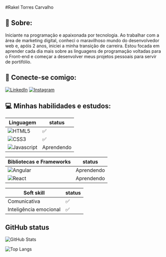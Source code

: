 #Rakel Torres Carvalho

## 📌 Sobre:
Iniciante na programação e apaixonada por tecnologia. Ao trabalhar com a área de marketing digital, conheci o maravilhoso mundo do desenvolvedor web e, apóis 2 anos, iniciei a minha transição de carreira. Estou focada em aprender cada dia mais sobre as linguagens de programação voltadas para o Front-end e começar a desenvolver meus projetos pessoais para servir de portifólio.

## 🔗 Conecte-se comigo:

[![LinkedIn](https://img.shields.io/badge/LinkedIn-000?style=for-the-badge&logo=linkedin&logoColor=0E76A8)](https://www.linkedin.com/in/rakeltorrescarvalho/)
[![Instagram](https://img.shields.io/badge/Instagram-708090?style=for-the-badge&logo=instagram)](https://www.instagram.com/rakeltcarvalho/)

## 💻 Minhas habilidades e estudos:

| Linguagem | status |
|--- |--- |
| ![HTML5](https://img.shields.io/badge/HTML5-000?style=for-the-badge&logo=HTML5) | ✅ |
| ![CSS3](https://img.shields.io/badge/CSS3-000?style=for-the-badge&logo=CSS3) | ✅ |
|![Javascript](https://img.shields.io/badge/javascript-000?style=for-the-badge&logo=javascript) | Aprendendo |

| Bibliotecas e Frameworks | status |
|--- |--- |
| ![Angular](https://img.shields.io/badge/Angular-000?style=for-the-badge&logo=angular&logoColor=C3002F) | Aprendendo |
| ![React](https://img.shields.io/badge/React-000?style=for-the-badge&logo=react) | Aprendendo |

| Soft skill | status |
|--- |--- |
| Comunicativa| ✅ |
| Inteligência emocional | ✅|


## GitHub status
![GitHub Stats](https://github-readme-stats.vercel.app/api?username=rakeltorres&theme=transparent&bg_color=000&border_color=30A3DC&show_icons=true&icon_color=30A3DC&title_color=E94D5F&text_color=FFF)

![Top Langs](https://github-readme-stats-git-masterrstaa-rickstaa.vercel.app/api/top-langs/?username=rakeltorres&bg_color=000&border_color=30A3DC&title_color=E94D5F&text_color=FFF)


